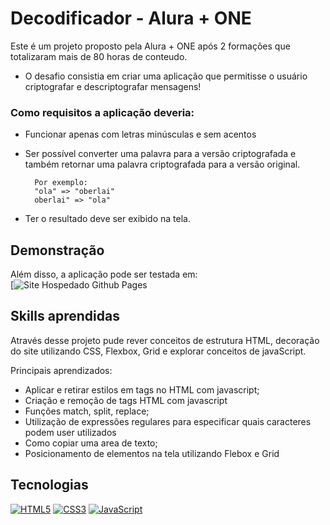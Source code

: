  # Decodificador - Alura + ONE

Este é um projeto proposto pela Alura + ONE após 2 formações que totalizaram mais de 80 horas de conteudo. 

- O desafio consistia em criar uma aplicação que permitisse o usuário criptografar e descriptografar mensagens!

### Como requisitos a aplicação deveria:

- Funcionar apenas com letras minúsculas e sem acentos

- Ser possível converter uma palavra para a versão criptografada e também retornar uma palavra criptografada para a versão original.

        Por exemplo:
        "ola" => "oberlai"
        oberlai" => "ola"

- Ter o resultado deve ser exibido na tela.

## Demonstração

Além disso, a aplicação pode ser testada em:  
[![Site Hospedado Github Pages](https://ericks03.github.io/decodificador-de-texto.github.io/)

## Skills aprendidas

Através desse projeto pude rever conceitos de estrutura HTML, decoração do site utilizando CSS, Flexbox, Grid e explorar conceitos de javaScript.

Principais aprendizados:

  - Aplicar e retirar estilos em tags no HTML com javascript;
  - Criação e remoção de tags HTML com javascript
  - Funções match, split, replace;
  - Utilização de expressões regulares para especificar quais caracteres podem user utilizados
  - Como copiar uma area de texto; 
  - Posicionamento de elementos na tela utilizando Flebox e Grid

## Tecnologias
[![HTML5](https://img.shields.io/badge/HTML-5-orange?logo=html5)](https://developer.mozilla.org/en-US/docs/Web/HTML)
[![CSS3](https://img.shields.io/badge/CSS-3-blue?logo=css3)](https://developer.mozilla.org/en-US/docs/Web/CSS)
[![JavaScript](https://img.shields.io/badge/JavaScript-ES6-yellow?logo=javascript)](https://developer.mozilla.org/en-US/docs/Web/JavaScript)
